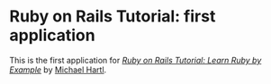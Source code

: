 # Ruby on Rails Tutorial: first application

This is the first application for 
[*Ruby on Rails Tutorial: Learn Ruby by Example*](http://railstutorial.org/)
by [Michael Hartl](http://michaelhartl.com/).